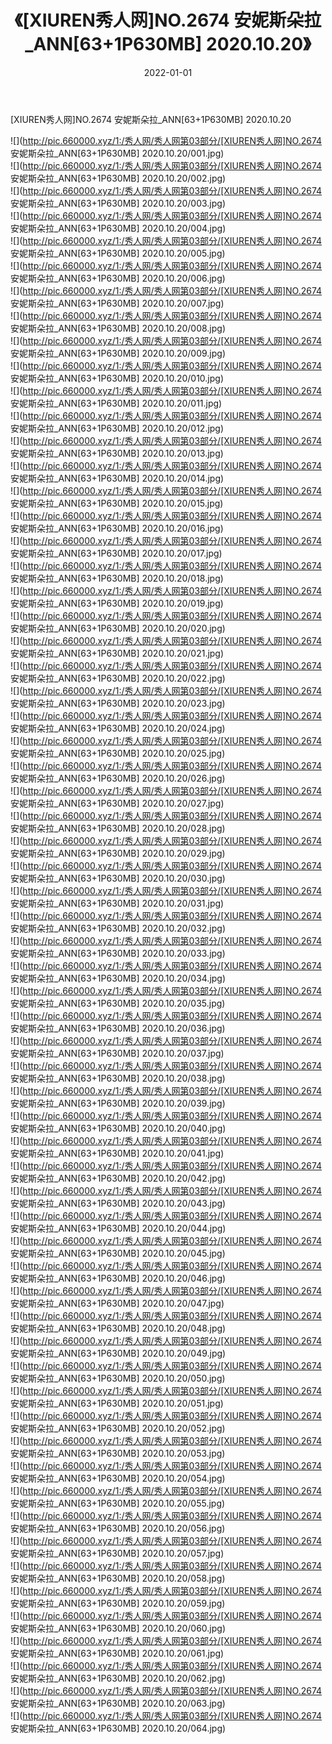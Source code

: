 ﻿---
layout: post
title:  《[XIUREN秀人网]NO.2674 安妮斯朵拉_ANN[63+1P630MB] 2020.10.20》
date:   2022-01-01
img: http://pic.660000.xyz/1:/秀人网/秀人网第03部分/[XIUREN秀人网]NO.2674 安妮斯朵拉_ANN[63+1P630MB] 2020.10.20/000.jpg
categories: [美女, 清纯, 唯美]
---

[XIUREN秀人网]NO.2674 安妮斯朵拉_ANN[63+1P630MB] 2020.10.20

 ![](http://pic.660000.xyz/1:/秀人网/秀人网第03部分/[XIUREN秀人网]NO.2674 安妮斯朵拉_ANN[63+1P630MB] 2020.10.20/001.jpg) <br>![](http://pic.660000.xyz/1:/秀人网/秀人网第03部分/[XIUREN秀人网]NO.2674 安妮斯朵拉_ANN[63+1P630MB] 2020.10.20/002.jpg) <br>![](http://pic.660000.xyz/1:/秀人网/秀人网第03部分/[XIUREN秀人网]NO.2674 安妮斯朵拉_ANN[63+1P630MB] 2020.10.20/003.jpg) <br>![](http://pic.660000.xyz/1:/秀人网/秀人网第03部分/[XIUREN秀人网]NO.2674 安妮斯朵拉_ANN[63+1P630MB] 2020.10.20/004.jpg) <br>![](http://pic.660000.xyz/1:/秀人网/秀人网第03部分/[XIUREN秀人网]NO.2674 安妮斯朵拉_ANN[63+1P630MB] 2020.10.20/005.jpg) <br>![](http://pic.660000.xyz/1:/秀人网/秀人网第03部分/[XIUREN秀人网]NO.2674 安妮斯朵拉_ANN[63+1P630MB] 2020.10.20/006.jpg) <br>![](http://pic.660000.xyz/1:/秀人网/秀人网第03部分/[XIUREN秀人网]NO.2674 安妮斯朵拉_ANN[63+1P630MB] 2020.10.20/007.jpg) <br>![](http://pic.660000.xyz/1:/秀人网/秀人网第03部分/[XIUREN秀人网]NO.2674 安妮斯朵拉_ANN[63+1P630MB] 2020.10.20/008.jpg) <br>![](http://pic.660000.xyz/1:/秀人网/秀人网第03部分/[XIUREN秀人网]NO.2674 安妮斯朵拉_ANN[63+1P630MB] 2020.10.20/009.jpg) <br>![](http://pic.660000.xyz/1:/秀人网/秀人网第03部分/[XIUREN秀人网]NO.2674 安妮斯朵拉_ANN[63+1P630MB] 2020.10.20/010.jpg) <br>![](http://pic.660000.xyz/1:/秀人网/秀人网第03部分/[XIUREN秀人网]NO.2674 安妮斯朵拉_ANN[63+1P630MB] 2020.10.20/011.jpg) <br>![](http://pic.660000.xyz/1:/秀人网/秀人网第03部分/[XIUREN秀人网]NO.2674 安妮斯朵拉_ANN[63+1P630MB] 2020.10.20/012.jpg) <br>![](http://pic.660000.xyz/1:/秀人网/秀人网第03部分/[XIUREN秀人网]NO.2674 安妮斯朵拉_ANN[63+1P630MB] 2020.10.20/013.jpg) <br>![](http://pic.660000.xyz/1:/秀人网/秀人网第03部分/[XIUREN秀人网]NO.2674 安妮斯朵拉_ANN[63+1P630MB] 2020.10.20/014.jpg) <br>![](http://pic.660000.xyz/1:/秀人网/秀人网第03部分/[XIUREN秀人网]NO.2674 安妮斯朵拉_ANN[63+1P630MB] 2020.10.20/015.jpg) <br>![](http://pic.660000.xyz/1:/秀人网/秀人网第03部分/[XIUREN秀人网]NO.2674 安妮斯朵拉_ANN[63+1P630MB] 2020.10.20/016.jpg) <br>![](http://pic.660000.xyz/1:/秀人网/秀人网第03部分/[XIUREN秀人网]NO.2674 安妮斯朵拉_ANN[63+1P630MB] 2020.10.20/017.jpg) <br>![](http://pic.660000.xyz/1:/秀人网/秀人网第03部分/[XIUREN秀人网]NO.2674 安妮斯朵拉_ANN[63+1P630MB] 2020.10.20/018.jpg) <br>![](http://pic.660000.xyz/1:/秀人网/秀人网第03部分/[XIUREN秀人网]NO.2674 安妮斯朵拉_ANN[63+1P630MB] 2020.10.20/019.jpg) <br>![](http://pic.660000.xyz/1:/秀人网/秀人网第03部分/[XIUREN秀人网]NO.2674 安妮斯朵拉_ANN[63+1P630MB] 2020.10.20/020.jpg) <br>![](http://pic.660000.xyz/1:/秀人网/秀人网第03部分/[XIUREN秀人网]NO.2674 安妮斯朵拉_ANN[63+1P630MB] 2020.10.20/021.jpg) <br>![](http://pic.660000.xyz/1:/秀人网/秀人网第03部分/[XIUREN秀人网]NO.2674 安妮斯朵拉_ANN[63+1P630MB] 2020.10.20/022.jpg) <br>![](http://pic.660000.xyz/1:/秀人网/秀人网第03部分/[XIUREN秀人网]NO.2674 安妮斯朵拉_ANN[63+1P630MB] 2020.10.20/023.jpg) <br>![](http://pic.660000.xyz/1:/秀人网/秀人网第03部分/[XIUREN秀人网]NO.2674 安妮斯朵拉_ANN[63+1P630MB] 2020.10.20/024.jpg) <br>![](http://pic.660000.xyz/1:/秀人网/秀人网第03部分/[XIUREN秀人网]NO.2674 安妮斯朵拉_ANN[63+1P630MB] 2020.10.20/025.jpg) <br>![](http://pic.660000.xyz/1:/秀人网/秀人网第03部分/[XIUREN秀人网]NO.2674 安妮斯朵拉_ANN[63+1P630MB] 2020.10.20/026.jpg) <br>![](http://pic.660000.xyz/1:/秀人网/秀人网第03部分/[XIUREN秀人网]NO.2674 安妮斯朵拉_ANN[63+1P630MB] 2020.10.20/027.jpg) <br>![](http://pic.660000.xyz/1:/秀人网/秀人网第03部分/[XIUREN秀人网]NO.2674 安妮斯朵拉_ANN[63+1P630MB] 2020.10.20/028.jpg) <br>![](http://pic.660000.xyz/1:/秀人网/秀人网第03部分/[XIUREN秀人网]NO.2674 安妮斯朵拉_ANN[63+1P630MB] 2020.10.20/029.jpg) <br>![](http://pic.660000.xyz/1:/秀人网/秀人网第03部分/[XIUREN秀人网]NO.2674 安妮斯朵拉_ANN[63+1P630MB] 2020.10.20/030.jpg) <br>![](http://pic.660000.xyz/1:/秀人网/秀人网第03部分/[XIUREN秀人网]NO.2674 安妮斯朵拉_ANN[63+1P630MB] 2020.10.20/031.jpg) <br>![](http://pic.660000.xyz/1:/秀人网/秀人网第03部分/[XIUREN秀人网]NO.2674 安妮斯朵拉_ANN[63+1P630MB] 2020.10.20/032.jpg) <br>![](http://pic.660000.xyz/1:/秀人网/秀人网第03部分/[XIUREN秀人网]NO.2674 安妮斯朵拉_ANN[63+1P630MB] 2020.10.20/033.jpg) <br>![](http://pic.660000.xyz/1:/秀人网/秀人网第03部分/[XIUREN秀人网]NO.2674 安妮斯朵拉_ANN[63+1P630MB] 2020.10.20/034.jpg) <br>![](http://pic.660000.xyz/1:/秀人网/秀人网第03部分/[XIUREN秀人网]NO.2674 安妮斯朵拉_ANN[63+1P630MB] 2020.10.20/035.jpg) <br>![](http://pic.660000.xyz/1:/秀人网/秀人网第03部分/[XIUREN秀人网]NO.2674 安妮斯朵拉_ANN[63+1P630MB] 2020.10.20/036.jpg) <br>![](http://pic.660000.xyz/1:/秀人网/秀人网第03部分/[XIUREN秀人网]NO.2674 安妮斯朵拉_ANN[63+1P630MB] 2020.10.20/037.jpg) <br>![](http://pic.660000.xyz/1:/秀人网/秀人网第03部分/[XIUREN秀人网]NO.2674 安妮斯朵拉_ANN[63+1P630MB] 2020.10.20/038.jpg) <br>![](http://pic.660000.xyz/1:/秀人网/秀人网第03部分/[XIUREN秀人网]NO.2674 安妮斯朵拉_ANN[63+1P630MB] 2020.10.20/039.jpg) <br>![](http://pic.660000.xyz/1:/秀人网/秀人网第03部分/[XIUREN秀人网]NO.2674 安妮斯朵拉_ANN[63+1P630MB] 2020.10.20/040.jpg) <br>![](http://pic.660000.xyz/1:/秀人网/秀人网第03部分/[XIUREN秀人网]NO.2674 安妮斯朵拉_ANN[63+1P630MB] 2020.10.20/041.jpg) <br>![](http://pic.660000.xyz/1:/秀人网/秀人网第03部分/[XIUREN秀人网]NO.2674 安妮斯朵拉_ANN[63+1P630MB] 2020.10.20/042.jpg) <br>![](http://pic.660000.xyz/1:/秀人网/秀人网第03部分/[XIUREN秀人网]NO.2674 安妮斯朵拉_ANN[63+1P630MB] 2020.10.20/043.jpg) <br>![](http://pic.660000.xyz/1:/秀人网/秀人网第03部分/[XIUREN秀人网]NO.2674 安妮斯朵拉_ANN[63+1P630MB] 2020.10.20/044.jpg) <br>![](http://pic.660000.xyz/1:/秀人网/秀人网第03部分/[XIUREN秀人网]NO.2674 安妮斯朵拉_ANN[63+1P630MB] 2020.10.20/045.jpg) <br>![](http://pic.660000.xyz/1:/秀人网/秀人网第03部分/[XIUREN秀人网]NO.2674 安妮斯朵拉_ANN[63+1P630MB] 2020.10.20/046.jpg) <br>![](http://pic.660000.xyz/1:/秀人网/秀人网第03部分/[XIUREN秀人网]NO.2674 安妮斯朵拉_ANN[63+1P630MB] 2020.10.20/047.jpg) <br>![](http://pic.660000.xyz/1:/秀人网/秀人网第03部分/[XIUREN秀人网]NO.2674 安妮斯朵拉_ANN[63+1P630MB] 2020.10.20/048.jpg) <br>![](http://pic.660000.xyz/1:/秀人网/秀人网第03部分/[XIUREN秀人网]NO.2674 安妮斯朵拉_ANN[63+1P630MB] 2020.10.20/049.jpg) <br>![](http://pic.660000.xyz/1:/秀人网/秀人网第03部分/[XIUREN秀人网]NO.2674 安妮斯朵拉_ANN[63+1P630MB] 2020.10.20/050.jpg) <br>![](http://pic.660000.xyz/1:/秀人网/秀人网第03部分/[XIUREN秀人网]NO.2674 安妮斯朵拉_ANN[63+1P630MB] 2020.10.20/051.jpg) <br>![](http://pic.660000.xyz/1:/秀人网/秀人网第03部分/[XIUREN秀人网]NO.2674 安妮斯朵拉_ANN[63+1P630MB] 2020.10.20/052.jpg) <br>![](http://pic.660000.xyz/1:/秀人网/秀人网第03部分/[XIUREN秀人网]NO.2674 安妮斯朵拉_ANN[63+1P630MB] 2020.10.20/053.jpg) <br>![](http://pic.660000.xyz/1:/秀人网/秀人网第03部分/[XIUREN秀人网]NO.2674 安妮斯朵拉_ANN[63+1P630MB] 2020.10.20/054.jpg) <br>![](http://pic.660000.xyz/1:/秀人网/秀人网第03部分/[XIUREN秀人网]NO.2674 安妮斯朵拉_ANN[63+1P630MB] 2020.10.20/055.jpg) <br>![](http://pic.660000.xyz/1:/秀人网/秀人网第03部分/[XIUREN秀人网]NO.2674 安妮斯朵拉_ANN[63+1P630MB] 2020.10.20/056.jpg) <br>![](http://pic.660000.xyz/1:/秀人网/秀人网第03部分/[XIUREN秀人网]NO.2674 安妮斯朵拉_ANN[63+1P630MB] 2020.10.20/057.jpg) <br>![](http://pic.660000.xyz/1:/秀人网/秀人网第03部分/[XIUREN秀人网]NO.2674 安妮斯朵拉_ANN[63+1P630MB] 2020.10.20/058.jpg) <br>![](http://pic.660000.xyz/1:/秀人网/秀人网第03部分/[XIUREN秀人网]NO.2674 安妮斯朵拉_ANN[63+1P630MB] 2020.10.20/059.jpg) <br>![](http://pic.660000.xyz/1:/秀人网/秀人网第03部分/[XIUREN秀人网]NO.2674 安妮斯朵拉_ANN[63+1P630MB] 2020.10.20/060.jpg) <br>![](http://pic.660000.xyz/1:/秀人网/秀人网第03部分/[XIUREN秀人网]NO.2674 安妮斯朵拉_ANN[63+1P630MB] 2020.10.20/061.jpg) <br>![](http://pic.660000.xyz/1:/秀人网/秀人网第03部分/[XIUREN秀人网]NO.2674 安妮斯朵拉_ANN[63+1P630MB] 2020.10.20/062.jpg) <br>![](http://pic.660000.xyz/1:/秀人网/秀人网第03部分/[XIUREN秀人网]NO.2674 安妮斯朵拉_ANN[63+1P630MB] 2020.10.20/063.jpg) <br>![](http://pic.660000.xyz/1:/秀人网/秀人网第03部分/[XIUREN秀人网]NO.2674 安妮斯朵拉_ANN[63+1P630MB] 2020.10.20/064.jpg) <br>